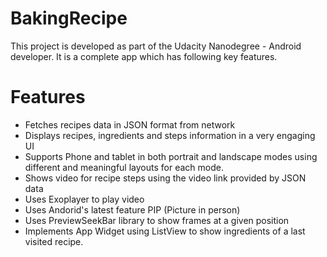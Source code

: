 # BakingRecipe
This project is developed as part of the Udacity Nanodegree - Android developer. It is a complete app which has following key features.


# Features
- Fetches recipes data in JSON format from network
- Displays recipes, ingredients and steps information in a very engaging UI
- Supports Phone and tablet in both portrait and landscape modes using different and meaningful layouts for each mode.
- Shows video for recipe steps using the video link provided by JSON data 
- Uses Exoplayer to play video
- Uses Andorid's latest feature PIP (Picture in person)
- Uses PreviewSeekBar library to show frames at a given position 
- Implements App Widget using ListView to show ingredients of a last visited recipe.
